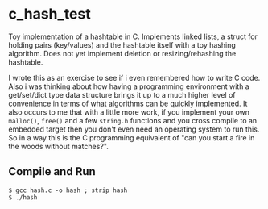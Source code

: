 # c_hash_test

Toy implementation of a hashtable in C. Implements linked lists, a struct for holding pairs (key/values) and the hashtable itself with a toy hashing algorithm. Does not yet implement deletion or resizing/rehashing the hashtable.

I wrote this as an exercise to see if i even remembered how to write C code. Also i was thinking about how having a programming environment with a get/set/dict type data structure brings it up to a much higher level of convenience in terms of what algorithms can be quickly implemented. It also occurs to me that with a little more work, if you implement your own `malloc()`, `free()` and a few `string.h` functions and you cross compile to an embedded target then you don't even need an operating system to run this. So in a way this is the C programming equivalent of "can you start a fire in the woods without matches?".

## Compile and Run

```
$ gcc hash.c -o hash ; strip hash
$ ./hash
```
